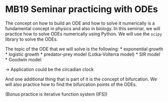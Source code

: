 # MB19 Seminar practicing with ODEs

The concept on how to build an ODE and how to solve it numerically is a fundamental concept in physics and also in biology. In this seminar, we will practice how to solve ODEs numerically using Python. We will use the `scipy` library to solve the ODEs.

The topic of the ODE that we will solve is the following:
    * exponential growth
    * logistic growth
    * predator-prey model (Lotka-Volterra model)
    * SIR model
    * Goodwin model

-> Application could be the circadian clock

And one additional thing that is part of it is the concept of bifurcation. We will also practice how to find the bifurcation points of the ODEs.

(Bonus practice is iterative function system (IFS))
